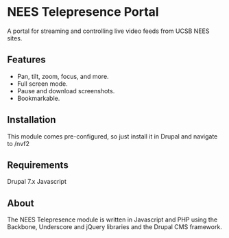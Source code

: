 NEES Telepresence Portal
========================

A portal for streaming and controlling live video feeds from UCSB NEES sites.

Features
--------
* Pan, tilt, zoom, focus, and more.
* Full screen mode.
* Pause and download screenshots.
* Bookmarkable.

Installation
------------
This module comes pre-configured, so just install it in Drupal and navigate to /nvf2

Requirements
------------
Drupal 7.x
Javascript

About
-----
The NEES Telepresence module is written in Javascript and PHP using the Backbone, Underscore and jQuery libraries and the Drupal CMS framework.
